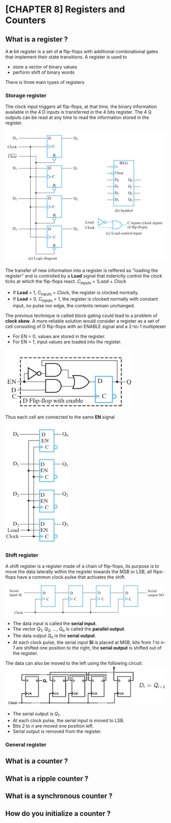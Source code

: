 # [CHAPTER 8] Registers and Counters
## What is a register ?
A **n** bit register is a set of **n** flip-flops with additional combinational gates that implement their state transitions.
A register is used to 
- store a vector of binary values 
- perform shift of binary words

There is three main types of registers 
### Storage register
The clock input triggers all flip-flops, at that time, the binary information available in the 4 D inputs is transferred in the 4 bits register.
The 4 Q outputs can be read at any time to read the information stored in the register.

<img src= ./images/chapter8/storageregister.png width = 600 />

The transfer of new information into a register is reffered as "loading the register" and is controlled by a **Load** signal that inderictly control the clock ticks at which the flip-flops react.
_C_<sub>inputs</sub> = !_Load_ + _Clock_

- If **Load** = 1, _C_<sub>inputs</sub> = _Clock_, the register is clocked normally. 
- If **Load** = 0, _C_<sub>inputs</sub> = 1, the register is clocked normally with constant input, no pulse nor edge, the contents remain unchanged.

The previous technique is called block gating could lead to a problem of **clock skew**.
A more reliable solution would consider a register as a set of cell consisting of D flip-flops with an ENABLE signal and a 2-to-1 multiplexer
- For EN = 0, values are stored in the register.
- For EN = 1, input values are loaded into the register.

<img src= ./images/chapter8/FFenable.png width = 400 />

Thus each cell are connected to the same **EN** signal

<img src= ./images/chapter8/FFenable1.png width = 200 />

### Shift register
A shift register is a register made of a chain of flip-flops, its purpose is to move the data laterally within the register towards the MSB or LSB, all flips-flops have a common clock-pulse that activates the shift.

<img src= ./images/chapter8/shiftregister.png width = 600 />

- The data input is called the **serial input**.
- The vector _Q_<sub>1</sub>, _Q_<sub>2</sub>, ..., _Q_<sub>n</sub> is called the **parallel output**.
- The data output _Q_<sub>n</sub> is the **serial output**.
- At each clock pulse, the serial input **SI** is placed at MSB, bits from _1_ to _n-1_ are shifted one position to the right, the **serial output** is shifted out of the register.

The data can also be moved to the left using the following circuit:
<img src= ./images/chapter8/shiftregister1.png width = 600 />

- The serial output is _Q_<sub>1</sub>.
- At each clock pulse, the serial input is moved to LSB.
- Bits _2_ to _n_ are moved one position left.
- Serial output is removed from the register.


### General register

## What is a counter ? 
## What is a ripple counter ?
## What is a synchronous counter ?
## How do you initialize a counter ?

